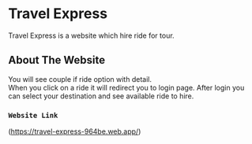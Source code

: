# Travel Express

Travel Express is a website which hire ride for tour.

## About The Website 

You will see couple if ride option with detail.\
When you click on a ride it will redirect you to login page. After login you can select your destination and see available ride to hire.

### `Website Link`

(https://travel-express-964be.web.app/)